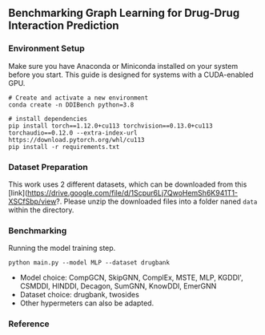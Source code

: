 ## Benchmarking Graph Learning for Drug-Drug Interaction Prediction

### Environment Setup

Make sure you have Anaconda or Miniconda installed on your system before you start. This guide is designed for systems with a CUDA-enabled GPU.

```
# Create and activate a new environment
conda create -n DDIBench python=3.8

# install dependencies
pip install torch==1.12.0+cu113 torchvision==0.13.0+cu113 torchaudio==0.12.0 --extra-index-url https://download.pytorch.org/whl/cu113
pip install -r requirements.txt
```

### Dataset Preparation

This work uses 2 different datasets, which can be downloaded from this [link](https://drive.google.com/file/d/1Scpur6Lj7QwoHemSh6K941T1-XSCfSbp/view?. Please unzip the downloaded files into a folder naned `data` within the directory. 

### Benchmarking

Running the model training step.

```
python main.py --model MLP --dataset drugbank
```

+ Model choice: CompGCN, SkipGNN, ComplEx, MSTE, MLP, KGDDI', CSMDDI, HINDDI, Decagon, SumGNN, KnowDDI, EmerGNN
+ Dataset choice: drugbank, twosides
+ Other hypermeters can also be adapted. 

### Reference
